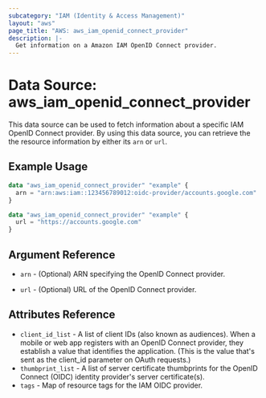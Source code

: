 ```yaml
---
subcategory: "IAM (Identity & Access Management)"
layout: "aws"
page_title: "AWS: aws_iam_openid_connect_provider"
description: |-
  Get information on a Amazon IAM OpenID Connect provider.
---
```


# Data Source: aws_iam_openid_connect_provider

This data source can be used to fetch information about a specific
IAM OpenID Connect provider. By using this data source, you can retrieve the
the resource information by either its `arn` or `url`.

## Example Usage

```terraform
data "aws_iam_openid_connect_provider" "example" {
  arn = "arn:aws:iam::123456789012:oidc-provider/accounts.google.com"
}
```

```terraform
data "aws_iam_openid_connect_provider" "example" {
  url = "https://accounts.google.com"
}
```

## Argument Reference

* `arn` - (Optional) ARN specifying the OpenID Connect provider.

* `url` - (Optional) URL of the OpenID Connect provider.

## Attributes Reference

* `client_id_list` - A list of client IDs (also known as audiences). When a mobile or web app registers with an OpenID Connect provider, they establish a value that identifies the application. (This is the value that's sent as the client_id parameter on OAuth requests.)
* `thumbprint_list` - A list of server certificate thumbprints for the OpenID Connect (OIDC) identity provider's server certificate(s).
* `tags` - Map of resource tags for the IAM OIDC provider.
